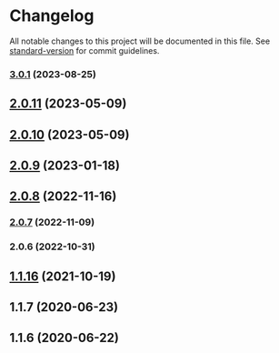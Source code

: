 # Changelog

All notable changes to this project will be documented in this file. See [standard-version](https://github.com/conventional-changelog/standard-version) for commit guidelines.

### [3.0.1](https://github.com/EliteScientist/SharedRequirePlugin/compare/v2.0.11...v3.0.1) (2023-08-25)

## [2.0.11](https://github.com/EliteScientist/SharedRequirePlugin/compare/v2.0.10...v2.0.11) (2023-05-09)



## [2.0.10](https://github.com/EliteScientist/SharedRequirePlugin/compare/v2.0.9...v2.0.10) (2023-05-09)



## [2.0.9](https://github.com/EliteScientist/SharedRequirePlugin/compare/v2.0.8...v2.0.9) (2023-01-18)



## [2.0.8](https://github.com/EliteScientist/SharedRequirePlugin/compare/v2.0.7...v2.0.8) (2022-11-16)

### [2.0.7](https://github.com/EliteScientist/SharedRequirePlugin/compare/v2.0.6...v2.0.7) (2022-11-09)

### 2.0.6 (2022-10-31)

## [1.1.16](https://github.com/EliteScientist/SharedRequirePlugin/compare/v1.1.15...v1.1.16) (2021-10-19)



## 1.1.7 (2020-06-23)



## 1.1.6 (2020-06-22)
